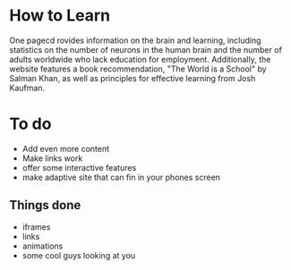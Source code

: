 # How to Learn

One pagecd rovides information on the brain and learning, including statistics on the number of neurons in the human brain and the number of adults worldwide who lack education for employment. Additionally, the website features a book recommendation, "The World is a School" by Salman Khan, as well as principles for effective learning from Josh Kaufman.


# To do

* Add even more content
* Make links work
* offer some interactive features
* make adaptive site that can fin in your phones screen

## Things done

* iframes
* links
* animations
* some cool guys looking at you
